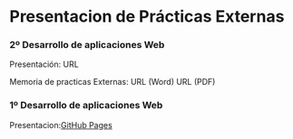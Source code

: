 # Presentacion de Prácticas Externas 
### 2º Desarrollo de aplicaciones Web

Presentación:
URL

Memoria de practicas Externas:
URL (Word)
URL (PDF)

### 1º Desarrollo de aplicaciones Web

Presentacion:[GitHub Pages](https://docs.google.com/presentation/d/1V-djmaIbmZ1Plb2Wp9m18tnp1XHI7DpiXV6-2uZcqL4/edit?usp=sharing)
